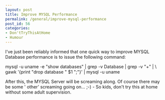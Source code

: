 ```yaml
---
layout: post
title: Improve MYSQL Performance
permalink: /general/improve-mysql-performance
post_id: 56
categories:
- Don'tTryThisAtHome
- Humour
---
```


I've just been reliably informed that one quick way to improve MYSQL Database performance is to issue the following command:

mysql -u uname -e "show databases" | grep -v Database | grep -v "+" | \ gawk '{print "drop database " $1 ";"}' | mysql -u uname

After this, the MYSQL Server will be screaming along. Of course there may be some '
other' screaming going on... ;-) - So kids, don't try this at home without some adult supervision.
